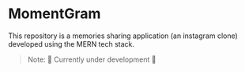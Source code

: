 # MomentGram

This repository is a memories sharing application (an instagram clone) developed using the MERN tech stack.

> Note: 👷 Currently under development 👷